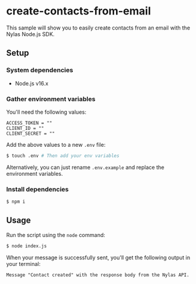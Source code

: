 # create-contacts-from-email

This sample will show you to easily create contacts from an email with the Nylas Node.js SDK.

## Setup

### System dependencies

- Node.js v16.x

### Gather environment variables

You'll need the following values:

```text
ACCESS_TOKEN = ""
CLIENT_ID = ""
CLIENT_SECRET = ""
```

Add the above values to a new `.env` file:

```bash
$ touch .env # Then add your env variables
```

Alternatively, you can just rename `.env.example` and replace the environment variables.

### Install dependencies

```bash
$ npm i
```

## Usage

Run the script using the `node` command:

```bash
$ node index.js
```

When your message is successfully sent, you'll get the following output in your terminal:

```text
Message "Contact created" with the response body from the Nylas API.
```